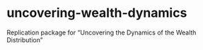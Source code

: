 # uncovering-wealth-dynamics
Replication package for “Uncovering the Dynamics of the Wealth Distribution”
